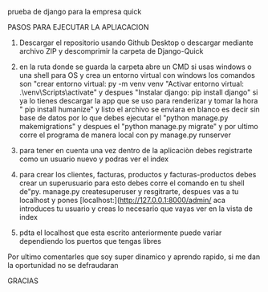 prueba de django para la empresa quick

PASOS PARA EJECUTAR LA APLIACACION

1. Descargar el repositorio usando Github Desktop o descargar mediante archivo ZIP y descomprimir la carpeta de Django-Quick

2. en la ruta donde se guarda la carpeta abre un CMD si usas windows o una shell para OS y crea un entorno virtual con windows los comandos son "crear entorno virtual: py -m venv venv "Activar entorno virtual: .\venv\Scripts\activate" y despues "Instalar django: pip install django" si ya lo tienes descargar la app que se uso para renderizar y tomar la hora " pip install humanize" y listo el archivo se enviara en blanco es decir sin base de datos por lo que debes ejecutar el "python manage.py makemigrations" y despues el "python manage.py migrate" y por ultimo corre el programa de manera local con py manage.py runserver

3. para tener en cuenta una vez dentro de la aplicaciòn debes registrarte como un usuario nuevo y podras ver el index

4. para crear los clientes, facturas, productos y facturas-productos debes crear un superusuario para esto debes corre el comando en tu shell de"py. manage.py createsuperuser y resgitrarte, despues vas a tu localhost y pones [localhost:](http://127.0.0.1:8000/admin/ aca introduces tu usuario y creas lo necesario que vayas ver en la vista de index

5. pdta el localhost que esta escrito anteriormente puede variar dependiendo los puertos que tengas libres

Por ultimo comentarles que soy super dinamico y aprendo rapido, si me dan la oportunidad no se defraudaran

GRACIAS
